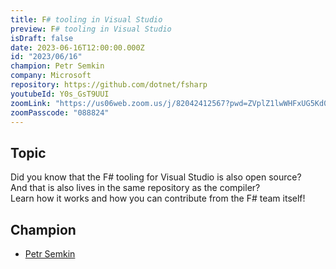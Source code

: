```yaml
---
title: F# tooling in Visual Studio
preview: F# tooling in Visual Studio
isDraft: false
date: 2023-06-16T12:00:00.000Z
id: "2023/06/16"
champion: Petr Semkin
company: Microsoft
repository: https://github.com/dotnet/fsharp
youtubeId: Y0s_GsT9UUI
zoomLink: "https://us06web.zoom.us/j/82042412567?pwd=ZVplZ1lwWHFxUG5Kd0hrK0M2djdrdz09"
zoomPasscode: "088824"
---
```


## Topic

Did you know that the F# tooling for Visual Studio is also open source?  
And that is also lives in the same repository as the compiler?  
Learn how it works and how you can contribute from the F# team itself!

## Champion

- [Petr Semkin](https://twitter.com/psfinaki)
